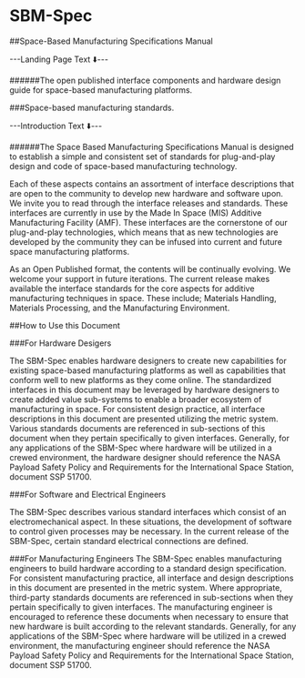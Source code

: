 # SBM-Spec
##Space-Based Manufacturing Specifications Manual

---Landing Page Text :arrow_down:---

######The open published interface components and hardware design guide for space-based manufacturing platforms.

###Space-based manufacturing standards.

---Introduction Text :arrow_down:---

######The Space Based Manufacturing Specifications Manual is designed to establish a simple and consistent set of standards for plug-and-play design and code of space-based manufacturing technology.

Each of these aspects contains an assortment of interface descriptions that are open to the community to develop new hardware and software upon. We invite you to read through the interface releases and standards. These interfaces are currently in use by the Made In Space (MIS) Additive Manufacturing Facility (AMF). These interfaces are the cornerstone of our plug-and-play technologies, which means that as new technologies are developed by the community they can be infused into current and future space
manufacturing platforms.

As an Open Published format, the contents will be continually evolving. We welcome your support in future iterations. The current release makes available the interface standards for the core aspects for additive manufacturing techniques in space. These include; Materials Handling, Materials Processing, and the Manufacturing Environment.

##How to Use this Document

###For Hardware Desigers

The SBM-Spec enables hardware designers to create new capabilities for existing space-based manufacturing platforms as well as capabilities that conform well to new platforms as they come online. The standardized interfaces in this document may be leveraged by hardware designers to create added value sub-systems to enable a broader ecosystem of manufacturing in space. For consistent design practice, all interface descriptions in this document are presented utilizing the
metric system. Various standards documents are referenced in sub-sections of this document when they pertain specifically to given interfaces. Generally, for any applications of the SBM-Spec where hardware will be utilized in a crewed environment, the hardware designer should reference the NASA Payload Safety Policy and Requirements for the International Space Station, document SSP 51700.

###For Software and Electrical Engineers

The SBM-Spec describes various standard interfaces which consist of an electromechanical aspect. In these situations, the development of software to control given processes may be necessary. In the current release of the SBM-Spec, certain standard electrical connections are defined.

###For Manufacturing Engineers
The SBM-Spec enables manufacturing engineers to build hardware according to a standard design specification. For consistent manufacturing practice, all interface and design descriptions in this document are presented in the metric system. Where appropriate, third-party standards documents are referenced in sub-sections when they pertain specifically to given interfaces. The manufacturing engineer is encouraged to reference these documents when necessary to ensure that new hardware
is built according to the relevant standards. Generally, for any applications of the SBM-Spec where hardware will be utilized in a crewed environment, the manufacturing engineer should reference the NASA Payload Safety Policy and Requirements for the International Space Station, document SSP 51700.

